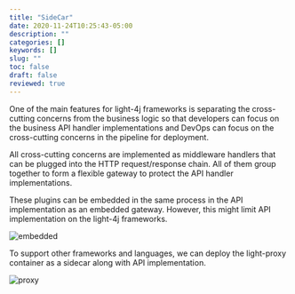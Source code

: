 ```yaml
---
title: "SideCar"
date: 2020-11-24T10:25:43-05:00
description: ""
categories: []
keywords: []
slug: ""
toc: false
draft: false
reviewed: true
---
```


One of the main features for light-4j frameworks is separating the cross-cutting concerns from the business logic so that developers can focus on the business API handler implementations and DevOps can focus on the cross-cutting concerns in the pipeline for deployment. 

All cross-cutting concerns are implemented as middleware handlers that can be plugged into the HTTP request/response chain. All of them group together to form a flexible gateway to protect the API handler implementations. 

These plugins can be embedded in the same process in the API implementation as an embedded gateway. However, this might limit API implementation on the light-4j frameworks. 

![embedded](/images/embedded-chain.png)


To support other frameworks and languages, we can deploy the light-proxy container as a sidecar along with API implementation. 


![proxy](/images/sidecar-chain.png)
